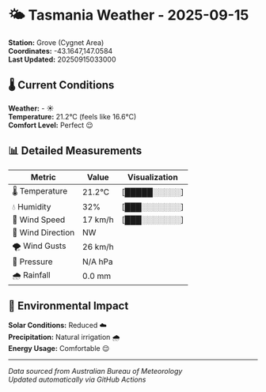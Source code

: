 # 🌤️ Tasmania Weather - 2025-09-15

**Station:** Grove (Cygnet Area)  
**Coordinates:** -43.1647,147.0584  
**Last Updated:** 20250915033000

## 🌡️ Current Conditions

**Weather:** - ☀️  
**Temperature:** 21.2°C (feels like 16.6°C)  
**Comfort Level:** Perfect 😌

## 📊 Detailed Measurements

| Metric | Value | Visualization |
|--------|-------|---------------|
| 🌡️ Temperature | 21.2°C | [█████░░░░░] |
| 💧 Humidity | 32% | [███░░░░░░░] |
| 💨 Wind Speed | 17 km/h | [███░░░░░░░] |
| 🧭 Wind Direction | NW | |
| 🌪️ Wind Gusts | 26 km/h | |
| 🔽 Pressure | N/A hPa | |
| 🌧️ Rainfall | 0.0 mm | |

## 🌱 Environmental Impact

**Solar Conditions:** Reduced ☁️  
**Precipitation:** Natural irrigation 🌧️  
**Energy Usage:** Comfortable 😌

---
*Data sourced from Australian Bureau of Meteorology*  
*Updated automatically via GitHub Actions*
